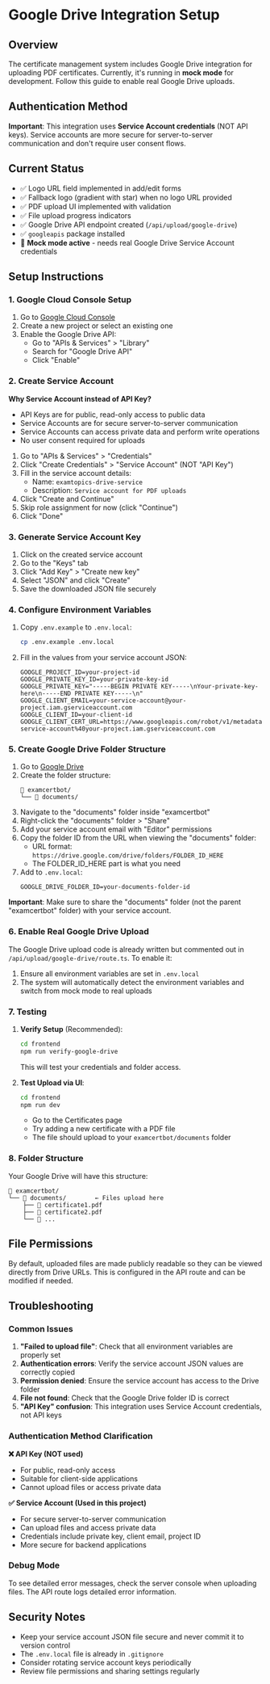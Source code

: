 # Google Drive Integration Setup

## Overview
The certificate management system includes Google Drive integration for uploading PDF certificates. Currently, it's running in **mock mode** for development. Follow this guide to enable real Google Drive uploads.

## Authentication Method
**Important**: This integration uses **Service Account credentials** (NOT API keys). Service accounts are more secure for server-to-server communication and don't require user consent flows.

## Current Status
- ✅ Logo URL field implemented in add/edit forms
- ✅ Fallback logo (gradient with star) when no logo URL provided
- ✅ PDF upload UI implemented with validation
- ✅ File upload progress indicators
- ✅ Google Drive API endpoint created (`/api/upload/google-drive`)
- ✅ `googleapis` package installed
- 🔧 **Mock mode active** - needs real Google Drive Service Account credentials

## Setup Instructions

### 1. Google Cloud Console Setup

1. Go to [Google Cloud Console](https://console.cloud.google.com/)
2. Create a new project or select an existing one
3. Enable the Google Drive API:
   - Go to "APIs & Services" > "Library"
   - Search for "Google Drive API"
   - Click "Enable"

### 2. Create Service Account

**Why Service Account instead of API Key?**
- API Keys are for public, read-only access to public data
- Service Accounts are for secure server-to-server communication
- Service Accounts can access private data and perform write operations
- No user consent required for uploads

1. Go to "APIs & Services" > "Credentials"
2. Click "Create Credentials" > "Service Account" (NOT "API Key")
3. Fill in the service account details:
   - Name: `examtopics-drive-service`
   - Description: `Service account for PDF uploads`
4. Click "Create and Continue"
5. Skip role assignment for now (click "Continue")
6. Click "Done"

### 3. Generate Service Account Key

1. Click on the created service account
2. Go to the "Keys" tab
3. Click "Add Key" > "Create new key"
4. Select "JSON" and click "Create"
5. Save the downloaded JSON file securely

### 4. Configure Environment Variables

1. Copy `.env.example` to `.env.local`:
   ```bash
   cp .env.example .env.local
   ```

2. Fill in the values from your service account JSON:
   ```env
   GOOGLE_PROJECT_ID=your-project-id
   GOOGLE_PRIVATE_KEY_ID=your-private-key-id
   GOOGLE_PRIVATE_KEY="-----BEGIN PRIVATE KEY-----\nYour-private-key-here\n-----END PRIVATE KEY-----\n"
   GOOGLE_CLIENT_EMAIL=your-service-account@your-project.iam.gserviceaccount.com
   GOOGLE_CLIENT_ID=your-client-id
   GOOGLE_CLIENT_CERT_URL=https://www.googleapis.com/robot/v1/metadata/x509/your-service-account%40your-project.iam.gserviceaccount.com
   ```

### 5. Create Google Drive Folder Structure

1. Go to [Google Drive](https://drive.google.com/)
2. Create the folder structure:
   ```
   📁 examcertbot/
   └── 📁 documents/
   ```
3. Navigate to the "documents" folder inside "examcertbot"
4. Right-click the "documents" folder > "Share"
5. Add your service account email with "Editor" permissions
6. Copy the folder ID from the URL when viewing the "documents" folder:
   - URL format: `https://drive.google.com/drive/folders/FOLDER_ID_HERE`
   - The FOLDER_ID_HERE part is what you need
7. Add to `.env.local`:
   ```env
   GOOGLE_DRIVE_FOLDER_ID=your-documents-folder-id
   ```

**Important**: Make sure to share the "documents" folder (not the parent "examcertbot" folder) with your service account.

### 6. Enable Real Google Drive Upload

The Google Drive upload code is already written but commented out in `/api/upload/google-drive/route.ts`. To enable it:

1. Ensure all environment variables are set in `.env.local`
2. The system will automatically detect the environment variables and switch from mock mode to real uploads

### 7. Testing

1. **Verify Setup** (Recommended):
   ```bash
   cd frontend
   npm run verify-google-drive
   ```
   This will test your credentials and folder access.

2. **Test Upload via UI**:
   ```bash
   cd frontend
   npm run dev
   ```
   - Go to the Certificates page
   - Try adding a new certificate with a PDF file
   - The file should upload to your `examcertbot/documents` folder

### 8. Folder Structure

Your Google Drive will have this structure:
```
📁 examcertbot/
└── 📁 documents/        ← Files upload here
    ├── 📄 certificate1.pdf
    ├── 📄 certificate2.pdf
    └── 📄 ...
```

## File Permissions

By default, uploaded files are made publicly readable so they can be viewed directly from Drive URLs. This is configured in the API route and can be modified if needed.

## Troubleshooting

### Common Issues

1. **"Failed to upload file"**: Check that all environment variables are properly set
2. **Authentication errors**: Verify the service account JSON values are correctly copied
3. **Permission denied**: Ensure the service account has access to the Drive folder
4. **File not found**: Check that the Google Drive folder ID is correct
5. **"API Key" confusion**: This integration uses Service Account credentials, not API keys

### Authentication Method Clarification

**❌ API Key (NOT used)**
- For public, read-only access
- Suitable for client-side applications
- Cannot upload files or access private data

**✅ Service Account (Used in this project)**
- For secure server-to-server communication
- Can upload files and access private data
- Credentials include private key, client email, project ID
- More secure for backend applications

### Debug Mode

To see detailed error messages, check the server console when uploading files. The API route logs detailed error information.

## Security Notes

- Keep your service account JSON file secure and never commit it to version control
- The `.env.local` file is already in `.gitignore`
- Consider rotating service account keys periodically
- Review file permissions and sharing settings regularly
